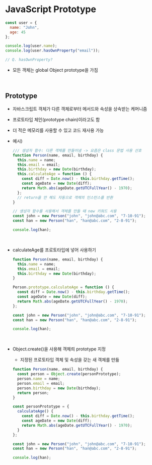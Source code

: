 # JavaScript Prototype

```js
const user = {
  name: "John",
  age: 45
};

console.log(user.name);
console.log(user.hasOwnProperty("email"));

// Q. hasOwnProperty?
```

- 모든 객체는 global Object prototype을 가짐

<br />

## Prototype

- 자바스크립트 객체가 다른 객체로부터 메서드와 속성을 상속받는 케머니즘

- 프로토타입 체인(prototype chain)이라고도 함

- 더 적은 메모리를 사용할 수 있고 코드 재사용 가능

- 예시)

  ```js
  /// 생성자 함수: 다른 객체를 만들어냄 -> 요즘은 class 문법 사용 선호
  function Person(name, email, birthday) {
    this.name = name;
    this.email = email;
    this.birthday = new Date(birthday);
    this.calculateAge = function () {
      const diff = Date.now() - this.birthday.getTime();
      const ageDate = new Date(diff);
      return Math.abs(ageDate.getUTCFullYear() - 1970);
    };
    // return을 안 해도 자동으로 객체의 인스턴스를 반환
  }

  // 생성자 함수를 사용해서 객체를 만들 때 new 키워드 사용
  const john = new Person("john", "john@abc.com", "7-10-91");
  const han = new Person("han", "han@abc.com", "2-8-91");

  console.log(han);
  ```

<br />

- calculateAge를 프로토타입에 넣어 사용하기

  ```js
  function Person(name, email, birthday) {
    this.name = name;
    this.email = email;
    this.birthday = new Date(birthday);
  }

  Person.prototype.calculateAge = function () {
    const diff = Date.now() - this.birthday.getTime();
    const ageDate = new Date(diff);
    return Math.abs(ageDate.getUTCFullYear() - 1970);
  };

  const john = new Person("john", "john@abc.com", "7-10-91");
  const han = new Person("han", "han@abc.com", "2-8-91");

  console.log(han);
  ```

<br />

- Object.create()을 사용해 객체릐 prototype 지정

  - 지정된 프로토타입 객체 및 속성을 갖는 새 객체를 만듦

  ```js
  function Person(name, email, birthday) {
    const person = Object.create(personPrototype);
    person.name = name;
    person.email = email;
    person.birthday = new Date(birthday);
    return person;
  }

  const personPrototype = {
    calculateAge() {
      const diff = Date.now() - this.birthday.getTime();
      const ageDate = new Date(diff);
      return Math.abs(ageDate.getUTCFullYear() - 1970);
    }
  };

  const john = new Person("john", "john@abc.com", "7-10-91");
  const han = new Person("han", "han@abc.com", "2-8-91");

  console.log(han);
  ```
